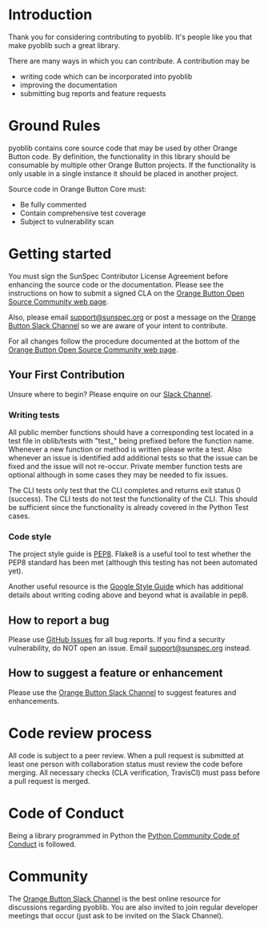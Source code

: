 # Introduction

Thank you for considering contributing to pyoblib. It's people like you that make pyoblib such a great library.

There are many ways in which you can contribute. A contribution may be
* writing code which can be incorporated into pyoblib
* improving the documentation
* submitting bug reports and feature requests

# Ground Rules

pyoblib contains core source code that may be used by other Orange Button code.  By definition, the functionality in
this library should be consumable by multiple other Orange Button projects.  If the functionality is only usable in a
single instance it should be placed in another project.

Source code in Orange Button Core must:

* Be fully commented
* Contain comprehensive test coverage
* Subject to vulnerability scan

# Getting started

You must sign the SunSpec Contributor License Agreement before enhancing the source code or the documentation.
Please see the instructions on how to submit a signed CLA on the [Orange Button Open Source Community web page](https://sunspec.org/ob-open-source-community/).

Also, please email support@sunspec.org or post a message on the [Orange Button Slack Channel](https://orange-button.slack.com/)
so we are aware of your intent to contribute.

For all changes follow the procedure documented at the bottom of the
[Orange Button Open Source Community web page](https://sunspec.org/ob-open-source-community/).

## Your First Contribution

Unsure where to begin?  Please enquire on our [Slack Channel](https://orange-button.slack.com/).

### Writing tests

All public member functions should have a corresponding test located in a test file in oblib/tests with "test_" being
prefixed before the function name.  Whenever a new function or method is written please write a test.  Also whenever an
issue is identified add additional tests so that the issue can be fixed and the issue will not re-occur.  Private member
function tests are optional although in some cases they may be needed to fix issues.

The CLI tests only test that the CLI completes and returns exit status 0 (success).  The CLI tests do not test the
functionality of the CLI.  This should be sufficient since the functionality is already covered in the Python Test cases.

### Code style

The project style guide is [PEP8](https://www.python.org/dev/peps/pep-0008/).  Flake8 is a useful tool to test whether
the PEP8 standard has been met (although this testing has not been automated yet).

Another useful resource is the [Google Style Guide](https://github.com/google/styleguide/blob/gh-pages/pyguide.md) which
has additional details about writing coding above and beyond what is available in pep8.

## How to report a bug

Please use [GitHub Issues](https://github.com/SunSpecOrangeButton/pyoblib/issues) for all bug reports.
If you find a security vulnerability, do NOT open an issue. Email support@sunspec.org instead.

## How to suggest a feature or enhancement

Please use the [Orange Button Slack Channel](https://orange-button.slack.com/) to suggest features and enhancements.

# Code review process

All code is subject to a peer review.  When a pull request is submitted at least one person with collaboration status
must review the code before merging. All necessary checks (CLA verification, TravisCI) must pass before a pull request
is merged.

# Code of Conduct

Being a library programmed in Python the [Python Community Code of Conduct](https://www.python.org/psf/codeofconduct/) is followed.
  
# Community

The [Orange Button Slack Channel](https://orange-button.slack.com/) is the best online resource for discussions
regarding pyoblib. You are also invited to join regular developer meetings that occur (just ask to be invited on the
Slack Channel).